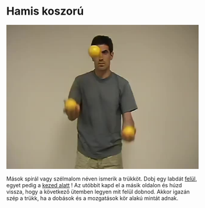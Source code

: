 # Hamis koszorú

![falseshower](/site/videos/poster/falseshower.jpg)

Mások spirál vagy szélmalom néven ismerik a trükköt. Dobj egy labdát [felül](/site/hu/atadas-felul/README.md), egyet pedig a [kezed alatt](/site/hu/kez-alatt/README.md) ! Az utóbbit kapd el a másik oldalon és húzd vissza, hogy a következő ütemben legyen mit felül dobnod. Akkor igazán szép a trükk, ha a dobások és a mozgatások kör alakú mintát adnak.


